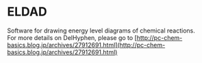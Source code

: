 # ELDAD
Software for drawing energy level diagrams of chemical reactions.  
For more details on DelHyphen, please go to [http://pc-chem-basics.blog.jp/archives/27912691.html](http://pc-chem-basics.blog.jp/archives/27912691.html)

